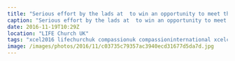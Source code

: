 ```yaml
---
title: "Serious effort by the lads at  to win an opportunity to meet their sponsored @compassionuk child"
caption: "Serious effort by the lads at  to win an opportunity to meet their sponsored @compassionuk child"
date: 2016-11-19T10:29Z
location: "LIFE Church UK"
tags: "xcel2016 lifechurchuk compassionuk compassioninternational xcelconf"
image: /images/photos/2016/11/c03735c79357ac3940ecd31677d5da7d.jpg
---
```

